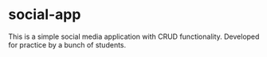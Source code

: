 # social-app
This is a simple social media application with CRUD functionality. Developed for practice by a bunch of students.
